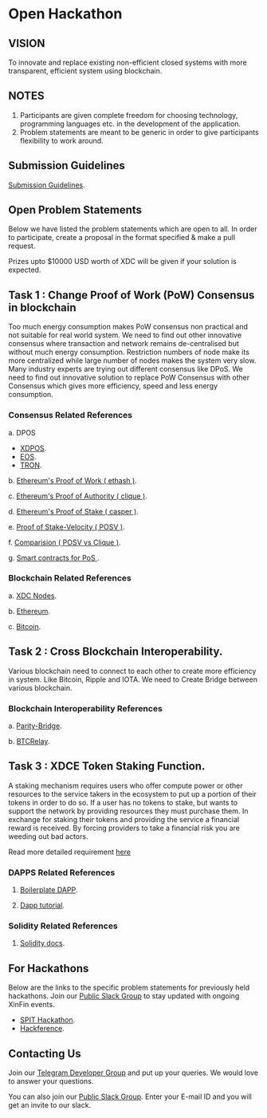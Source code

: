# Open Hackathon

## VISION

To innovate and replace existing non-efficient closed systems with more transparent, efficient system using blockchain.

## NOTES
1. Participants are given complete freedom for choosing technology, programming languages etc. in the development of the application.
2. Problem statements are meant to be generic in order to give participants flexibility to work around.

## Submission Guidelines
 [Submission Guidelines](./SubmissionGuide).


## Open Problem Statements

Below we have listed the problem statements which are open to all. In order to participate, create a proposal in the format specified & make a pull request.

Prizes upto $10000 USD worth of XDC will be given if your solution is expected.

## Task 1 : Change Proof of Work (PoW) Consensus in blockchain

Too much energy consumption makes PoW consensus non practical and not suitable for real world system.
We need to find out other innovative consensus where transaction and network remains de-centralised but without much energy consumption.
Restriction numbers of node make its more centralized while large number of nodes makes the system very slow.
Many industry experts are trying out different consensus like DPoS.
We need to find out innovative solution to replace PoW Consensus with other Consensus which gives more efficiency, speed and less energy consumption.

### Consensus Related References

a. DPOS
  * [XDPOS](https://github.com/riteshkakkad/XDPOS).
  * [EOS](https://github.com/EOSIO).
  * [TRON](https://github.com/tronprotocol/java-tron).

b. [Ethereum's Proof of Work ( ethash )](https://github.com/ethereum/go-ethereum/tree/master/consensus/ethash).

c. [Ethereum's Proof of Authority ( clique )](https://github.com/ethereum/go-ethereum/tree/master/consensus/clique).

d. [Ethereum's Proof of Stake ( casper )](https://github.com/ethereum/casper).

e. [Proof of Stake-Velocity ( POSV )](https://github.com/tomochain/tomochain).

f. [Comparision ( POSV vs Clique )](./Comparision_POSV_Clique.html).

g. [Smart contracts for PoS ](https://github.com/poanetwork/pos-contracts).

### Blockchain Related References

a. [XDC Nodes](https://github.com/XinFinOrg/XDC01-docker-Nnodes).

b. [Ethereum](https://github.com/ethereum/go-ethereum).

c. [Bitcoin](https://github.com/bitcoin/bitcoin).


## Task 2 : Cross Blockchain Interoperability.

Various blockchain need to connect to each other to create more efficiency in system. Like Bitcoin, Ripple and IOTA. We need to Create Bridge between various blockchain.

### Blockchain Interoperability References

a. [Parity-Bridge](https://github.com/paritytech/parity-bridge).

b. [BTCRelay](https://github.com/ethereum/btcrelay).

## Task 3 : XDCE Token Staking Function.

A staking mechanism requires users who offer compute power or other resources to the service takers in the ecosystem to put up a portion of their tokens in order to do so. If a user has no tokens to stake, but wants to support the network by providing resources they must purchase them. In exchange for staking their tokens and providing the service a financial reward is received. By forcing providers to take a financial risk you are weeding out bad actors.

Read more detailed requirement [here](https://github.com/XinFinOrg/Hackathon/blob/master/OpenHackathon/XDCE_Staking_Function.md)

### DAPPS Related References

1. [Boilerplate DAPP](https://github.com/XinFinOrg/dapp-boilerplate).

2. [Dapp tutorial](https://docs.google.com/presentation/d/1XKhsEttbsRbdIouG65KWarMLmQDvJQDWIAywfQ4aNCE/edit?usp=sharing).

### Solidity Related References
1. [Solidity docs](https://docs.google.com/presentation/d/1NH98mdt3LgzpbR-tI_jkpFSkBq0KUwZ-8wQ1xNC4qRg/edit?usp=sharing).


## For Hackathons

Below are the links to the specific problem statements for previously held hackathons. Join our [Public Slack Group](https://launchpass.com/xinfin-public) to stay updated with ongoing XinFin events.

* [SPIT Hackathon](./SPIT/ReadMe.md).
* [Hackference](./Hackference-2018/ReadMe.md).


## Contacting Us

Join our [Telegram Developer Group](https://t.me/XinFinDevelopers) and put up your queries. We would love to answer your questions.

You can also join our [Public Slack Group](https://launchpass.com/xinfin-public). Enter your E-mail ID and you will get an invite to our slack.
